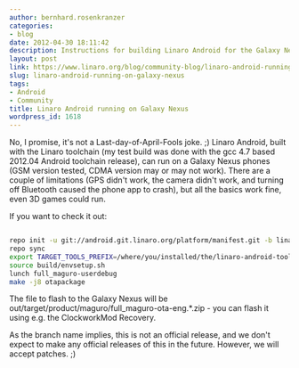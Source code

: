 ```yaml
---
author: bernhard.rosenkranzer
categories:
- blog
date: 2012-04-30 18:11:42
description: Instructions for building Linaro Android for the Galaxy Nexus target
layout: post
link: https://www.linaro.org/blog/community-blog/linaro-android-running-on-galaxy-nexus/
slug: linaro-android-running-on-galaxy-nexus
tags:
- Android
- Community
title: Linaro Android running on Galaxy Nexus
wordpress_id: 1618
---
```


No, I promise, it's not a Last-day-of-April-Fools joke. ;)
Linaro Android, built with the Linaro toolchain (my test build was done with the gcc 4.7 based 2012.04 Android toolchain release), can run on a Galaxy Nexus phones (GSM version tested, CDMA version may or may not work).
There are a couple of limitations (GPS didn't work, the camera didn't work, and turning off Bluetooth caused the phone app to crash), but all the basics work fine, even 3D games could run.

If you want to check it out:

```bash

repo init -u git://android.git.linaro.org/platform/manifest.git -b linaro-playground -m maguro.xml
repo sync
export TARGET_TOOLS_PREFIX=/where/you/installed/the/linaro-android-toolchain/bin/arm-linux-androideabi-
source build/envsetup.sh
lunch full_maguro-userdebug
make -j8 otapackage

```

The file to flash to the Galaxy Nexus will be out/target/product/maguro/full_maguro-ota-eng.\*.zip - you can flash it using e.g. the ClockworkMod Recovery.

As the branch name implies, this is not an official release, and we don't expect to make any official releases of this in the future. However, we will accept patches. ;)